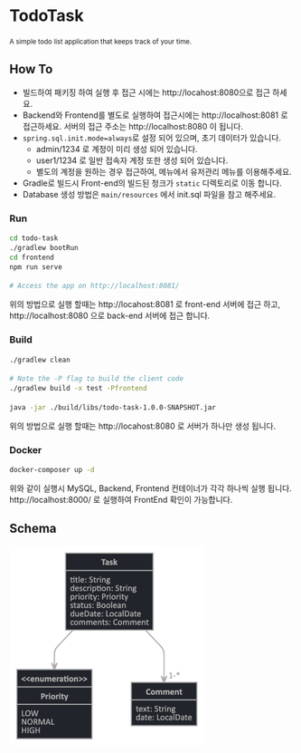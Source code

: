 # TodoTask

<small>A simple todo list application that keeps track of your time.</small>

## How To
- 빌드하여 패키징 하여 실행 후 접근 시에는 http://locahost:8080으로 접근 하세요.
- Backend와 Frontend를 별도로 실행하여 접근시에는 http://localhost:8081 로 접근하세요. 서버의 접근 주소는 http://localhost:8080 이 됩니다.
- `spring.sql.init.mode=always`로 설정 되어 있으며, 초기 데이터가 있습니다.
  - admin/1234 로 계정이 미리 생성 되어 있습니다.
  - user1/1234 로 일반 접속자 계정 또한 생성 되어 있습니다. 
  - 별도의 계정을 원하는 경우 접근하여, 메뉴에서 유저관리 메뉴를 이용해주세요.
- Gradle로 빌드시 Front-end의 빌드된 청크가 `static` 디렉토리로 이동 합니다.
- Database 생성 방법은 `main/resources` 에서 init.sql 파일을 참고 해주세요. 

### Run

```bash
cd todo-task
./gradlew bootRun
cd frontend
npm run serve

# Access the app on http://localhost:8081/
```
위의 방법으로 실행 할때는  http://locahost:8081 로 front-end 서버에 접근 하고, http://localhost:8080 으로 back-end 서버에 접근 합니다.

### Build

```bash
./gradlew clean

# Note the -P flag to build the client code
./gradlew build -x test -Pfrontend

java -jar ./build/libs/todo-task-1.0.0-SNAPSHOT.jar
```
위의 방법으로 실행 할때는  http://locahost:8080 로 서버가 하나만 생성 됩니다.

### Docker
```bash
docker-composer up -d
```
위와 같이 실행시 MySQL, Backend, Frontend 컨테이너가 각각 하나씩 실행 됩니다.
http://localhost:8000/ 로 실행하여 FrontEnd 확인이 가능합니다.


## Schema

![SQL Schema](./screenshots/schema.png)
